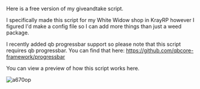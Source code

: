 Here is a free version of my giveandtake script.

I specifically made this script for my White Widow shop in KrayRP however I figured I'd make a config file so I can add more things than just a weed package.

I recently added qb progressbar support so please note that this script requires qb progressbar. You can find that here: https://github.com/qbcore-framework/progressbar

You can view a preview of how this script works here.

![a670op](https://github.com/user-attachments/assets/41829448-361f-43aa-b711-bee3e2dd25da)
